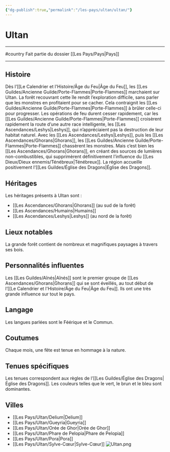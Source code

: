 ```yaml
---
{"dg-publish":true,"permalink":"/les-pays/ultan/ultan/"}
---
```


# Ultan
---
#country 
Fait partie du dossier [[Les Pays/Pays\|Pays]]

-------
## Histoire
Dès l’[[Le Calendrier et l'Histoire/Âge du Feu\|Âge du Feu]], les [[Les Guildes/Ancienne Guilde/Porte-Flammes\|Porte-Flammes]] marchaient sur Ultan. La forêt recouvrant cette île rendit l’exploration difficile, sans parler que les monstres en profitaient pour se cacher. Cela contraignit les [[Les Guildes/Ancienne Guilde/Porte-Flammes\|Porte-Flammes]] à brûler celle-ci pour progresser.
Les opérations de feu durent cesser rapidement, car les [[Les Guildes/Ancienne Guilde/Porte-Flammes\|Porte-Flammes]] croisèrent rapidement la route d’une autre race intelligente, les [[Les Ascendances/Leshys\|Leshys]], qui n’appréciaient pas la destruction de leur habitat naturel.
Avec les [[Les Ascendances/Leshys\|Leshys]], puis les [[Les Ascendances/Ghorans\|Ghorans]], les [[Les Guildes/Ancienne Guilde/Porte-Flammes\|Porte-Flammes]] chassèrent les monstres. Mais c’est bien les [[Les Ascendances/Ghorans\|Ghorans]], en créant des sources de lumières non-combustibles, qui supprimèrent définitivement l’influence du [[Les Dieux/Dieux ennemis/Ténébreux\|Ténébreux]].
La région accueille positivement l'[[Les Guildes/Église des Dragons\|Église des Dragons]].
## Héritages
Les héritages présents à Ultan sont :
- [[Les Ascendances/Ghorans\|Ghorans]] (au sud de la forêt)
- [[Les Ascendances/Humains\|Humains]]
- [[Les Ascendances/Leshys\|Leshys]] (au nord de la forêt)
## Lieux notables
La grande forêt contient de nombreux et magnifiques paysages à travers ses bois.
## Personnalités influentes
Les [[Les Guildes/Aînés\|Aînés]] sont le premier groupe de [[Les Ascendances/Ghorans\|Ghorans]] qui se sont éveillés, au tout début de l’[[Le Calendrier et l'Histoire/Âge du Feu\|Âge du Feu]]. Ils ont une très grande influence sur tout le pays.
## Langage
Les langues parlées sont le Féérique et le Commun.
## Coutumes
Chaque mois, une fête est tenue en hommage à la nature.
## Tenues spécifiques
Les tenues correspondent aux règles de l’[[Les Guildes/Église des Dragons\|Église des Dragons]]. Les couleurs telles que le vert, le brun et le bleu sont dominantes.
## Villes
- [[Les Pays/Ultan/Delium\|Delium]]
- [[Les Pays/Ultan/Gueyria\|Gueyria]]
- [[Les Pays/Ultan/Orée de Ghor\|Orée de Ghor]]
- [[Les Pays/Ultan/Phare de Pelopia\|Phare de Pelopia]]
- [[Les Pays/Ultan/Pora\|Pora]]
- [[Les Pays/Ultan/Sylve-Cœur\|Sylve-Cœur]]
![Ultan.png](/img/user/_Images/_Pays/Ultan.png)